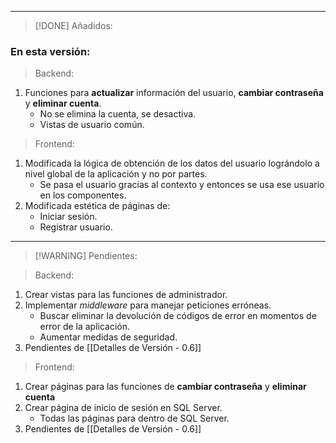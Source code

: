 
---

> [!DONE] Añadidos:

### En esta versión:

> Backend: 

1. Funciones para **actualizar** información del usuario, **cambiar contraseña** y **eliminar cuenta**.
	- No se elimina la cuenta, se desactiva. 
	- Vistas de usuario común.

> Frontend: 

1. Modificada la lógica de obtención de los datos del usuario lográndolo a nivel global de la aplicación y no por partes. 
	- Se pasa el usuario gracias al contexto y entonces se usa ese usuario en los componentes.
2. Modificada estética de páginas de: 
	- Iniciar sesión.
	- Registrar usuario.

---

> [!WARNING] Pendientes: 

> Backend:

1. Crear vistas para las funciones de administrador.
2. Implementar *middleware* para manejar peticiones erróneas.
	- Buscar eliminar la devolución de códigos de error en momentos de error de la aplicación.
	- Aumentar medidas de seguridad.
3. Pendientes de [[Detalles de Versión - 0.6]]

> Frontend:

1. Crear páginas para las funciones de **cambiar contraseña** y **eliminar cuenta**
2. Crear página de inicio de sesión en SQL Server.
	- Todas las páginas para dentro de SQL Server. 
3. Pendientes de [[Detalles de Versión - 0.6]]

